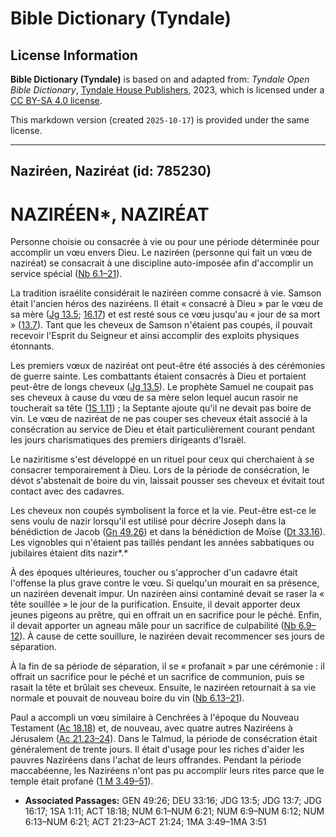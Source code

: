 # Bible Dictionary (Tyndale)

## License Information

**Bible Dictionary (Tyndale)** is based on and adapted from: _Tyndale Open Bible Dictionary_, [Tyndale House Publishers](https://tyndaleopenresources.com/), 2023, which is licensed under a [CC BY-SA 4.0 license](https://creativecommons.org/licenses/by-sa/4.0/legalcode.en).

This markdown version (created `2025-10-17`) is provided under the same license.



--------------------------------

## Naziréen, Naziréat (id: 785230)

NAZIRÉEN\*, NAZIRÉAT
====================

Personne choisie ou consacrée à vie ou pour une période déterminée pour accomplir un vœu envers Dieu. Le naziréen (personne qui fait un vœu de naziréat) se consacrait à une discipline auto\-imposée afin d'accomplir un service spécial ([Nb 6\.1–21](https://ref.ly/Num6:1-Num6:21)).

La tradition israélite considérait le naziréen comme consacré à vie. Samson était l'ancien héros des naziréens. Il était « consacré à Dieu » par le vœu de sa mère ([Jg 13\.5](https://ref.ly/Judg13:5); [16\.17](https://ref.ly/Judg16:17)) et est resté sous ce vœu jusqu'au « jour de sa mort » ([13\.7](https://ref.ly/Judg13:7)). Tant que les cheveux de Samson n'étaient pas coupés, il pouvait recevoir l'Esprit du Seigneur et ainsi accomplir des exploits physiques étonnants.

Les premiers vœux de naziréat ont peut\-être été associés à des cérémonies de guerre sainte. Les combattants étaient consacrés à Dieu et portaient peut\-être de longs cheveux ([Jg 13\.5](https://ref.ly/Judg13:5)). Le prophète Samuel ne coupait pas ses cheveux à cause du vœu de sa mère selon lequel aucun rasoir ne toucherait sa tête ([1S 1\.11](https://ref.ly/1Sam1:11)) ; la Septante ajoute qu'il ne devait pas boire de vin. Le vœu de naziréat de ne pas couper ses cheveux était associé à la consécration au service de Dieu et était particulièrement courant pendant les jours charismatiques des premiers dirigeants d'Israël.

Le naziritisme s'est développé en un rituel pour ceux qui cherchaient à se consacrer temporairement à Dieu. Lors de la période de consécration, le dévot s'abstenait de boire du vin, laissait pousser ses cheveux et évitait tout contact avec des cadavres.

Les cheveux non coupés symbolisent la force et la vie. Peut\-être est\-ce le sens voulu de nazir lorsqu'il est utilisé pour décrire Joseph dans la bénédiction de Jacob ([Gn 49\.26](https://ref.ly/Gen49:26)) et dans la bénédiction de Moïse ([Dt 33\.16](https://ref.ly/Deut33:16)). Les vignobles qui n'étaient pas taillés pendant les années sabbatiques ou jubilaires étaient dits nazir*.*

À des époques ultérieures, toucher ou s'approcher d'un cadavre était l'offense la plus grave contre le vœu. Si quelqu'un mourait en sa présence, un naziréen devenait impur. Un naziréen ainsi contaminé devait se raser la « tête souillée » le jour de la purification. Ensuite, il devait apporter deux jeunes pigeons au prêtre, qui en offrait un en sacrifice pour le péché. Enfin, il devait apporter un agneau mâle pour un sacrifice de culpabilité ([Nb 6\.9–12](https://ref.ly/Num6:9-Num6:12)). À cause de cette souillure, le naziréen devait recommencer ses jours de séparation.

À la fin de sa période de séparation, il se « profanait » par une cérémonie : il offrait un sacrifice pour le péché et un sacrifice de communion, puis se rasait la tête et brûlait ses cheveux. Ensuite, le naziréen retournait à sa vie normale et pouvait de nouveau boire du vin ([Nb 6\.13–21](https://ref.ly/Num6:13-Num6:21)).

Paul a accompli un vœu similaire à Cenchrées à l'époque du Nouveau Testament ([Ac 18\.18](https://ref.ly/Acts18:18)) et, de nouveau, avec quatre autres Naziréens à Jérusalem ([Ac 21\.23–24](https://ref.ly/Acts21:23-Acts21:24)). Dans le Talmud, la période de consécration était généralement de trente jours. Il était d'usage pour les riches d'aider les pauvres Naziréens dans l'achat de leurs offrandes. Pendant la période maccabéenne, les Naziréens n'ont pas pu accomplir leurs rites parce que le temple était profané ([1 M 3\.49–51](https://ref.ly/1Macc3:49-1Macc3:51)).

* **Associated Passages:** GEN 49:26; DEU 33:16; JDG 13:5; JDG 13:7; JDG 16:17; 1SA 1:11; ACT 18:18; NUM 6:1–NUM 6:21; NUM 6:9–NUM 6:12; NUM 6:13–NUM 6:21; ACT 21:23–ACT 21:24; 1MA 3:49–1MA 3:51

